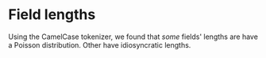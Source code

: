 Field lengths
=============

Using the CamelCase tokenizer, we found that _some_ fields' lengths are
have a Poisson distribution. Other have idiosyncratic lengths.
